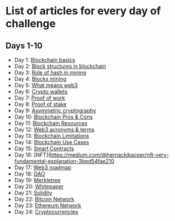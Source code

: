 # List of articles for every day of challenge

## Days 1-10

- Day 1: [Blockchain basics](https://medium.com/@hernackikacper/blockchain-basics-a59c914f87c1)
- Day 2: [Block structures in blockchain](https://medium.com/@hernackikacper/block-structures-in-the-blockchain-c9fa6a684928)
- Day 3: [Role of hash in mining](https://medium.com/@hernackikacper/role-of-hash-in-blockchain-763dd1db70f8)
- Day 4: [Blocks mining](https://medium.com/@hernackikacper/how-blocks-are-mined-in-blockchain-8a01c48d27d5)
- Day 5: [What means web3](https://medium.com/@hernackikacper/what-does-exactly-mean-web3-term-244face23e80)
- Day 6: [Crypto wallets](https://medium.com/@hernackikacper/crypto-wallets-the-gate-for-web3-9b50e5e72911)
- Day 7: [Proof of work](https://medium.com/@hernackikacper/proof-of-work-ee42270a40b9)
- Day 8: [Proof of stake](https://medium.com/@hernackikacper/proof-of-stake-c88a264846ec)
- Day 9: [Asymmetric cryptography](https://medium.com/@hernackikacper/asymmetric-cryptography-how-did-it-impact-on-blockchain-4d4bf6c19562)
- Day 10: [Blockchain Pros & Cons](https://medium.com/@hernackikacper/blockchain-pros-cons-3a5b7b7e0a11)
- Day 11: [Blockchain Resources](https://medium.com/@hernackikacper/best-and-free-blockchain-resources-165e538d48ab)
- Day 12: [Web3 acronyms & terms](https://medium.com/@hernackikacper/web3-basic-acronyms-terms-3ec58eda437d)
- Day 13: [Blockchain Limitations](https://medium.com/@hernackikacper/blockchain-limitations-what-is-lacking-to-fulfill-its-destiny-e51dd9377ef)
- Day 14: [Blockchain Use Cases](https://medium.com/@hernackikacper/blockchain-top-80-usages-of-the-greatest-technology-since-the-internet-b9ae48b8961c)
- Day 15: [Smart Contracts](https://medium.com/@hernackikacper/smart-contracts-explained-to-a-kid-54297299f635)
- Day 16: [NFT](https://medium.com/@hernackikacper/nft-very-fundamental-explanation-3bed54fae210
- Day 17: [Web3 roadmap](https://medium.com/@hernackikacper/blockchain-developer-ultimate-roadmap-it-is-not-as-difficult-as-you-think-2c57da519068)
- Day 18: [DAO](https://medium.com/@hernackikacper/dao-dac-the-new-trend-ae9993c351b4)
- Day 19: [Merkletree](https://medium.com/@hernackikacper/merkle-tree-how-it-improved-blockchain-6d77a0c7ff7b)
- Day 20: [Whitepaper](https://medium.com/@hernackikacper/what-is-a-crypto-whitepaper-and-how-to-write-it-cd26167e57a0)
- Day 21: [Solidity](https://medium.com/@hernackikacper/solidity-for-beginners-4e8826ab9911)
- Day 22: [Bitcoin Network](https://medium.com/@hernackikacper/bitcoin-network-how-it-revolutionized-tech-and-financial-industries-c5f15a853569)
- Day 23: [Ethereum Network](https://medium.com/@hernackikacper/ethereum-network-9ef0f622edfe)
- Day 24: [Cryptocurrencies](https://medium.com/@hernackikacper/cryptocurrencies-what-is-it-from-technical-point-of-view-5dbdadcfb76d)
